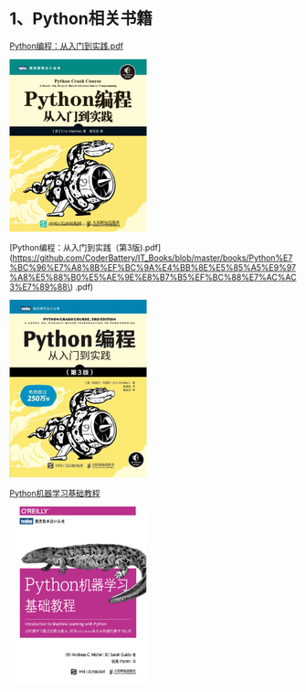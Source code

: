 # 1、Python相关书籍

[Python编程：从入门到实践.pdf](https://github.com/CoderBattery/IT_Books/blob/master/books/Python%E7%BC%96%E7%A8%8B%EF%BC%9A%E4%BB%8E%E5%85%A5%E9%97%A8%E5%88%B0%E5%AE%9E%E8%B7%B5.pdf)

<img src="https://github.com/CoderBattery/IT_Books/blob/master/images/Python%E7%BC%96%E7%A8%8B%EF%BC%9A%E4%BB%8E%E5%85%A5%E9%97%A8%E5%88%B0%E5%AE%9E%E8%B7%B5.png" width="240" alt="">



[Python编程：从入门到实践（第3版).pdf](https://github.com/CoderBattery/IT_Books/blob/master/books/Python%E7%BC%96%E7%A8%8B%EF%BC%9A%E4%BB%8E%E5%85%A5%E9%97%A8%E5%88%B0%E5%AE%9E%E8%B7%B5%EF%BC%88%E7%AC%AC3%E7%89%88\)
.pdf)

<img src="https://github.com/CoderBattery/IT_Books/blob/master/images/Python%E7%BC%96%E7%A8%8B%EF%BC%9A%E4%BB%8E%E5%85%A5%E9%97%A8%E5%88%B0%E5%AE%9E%E8%B7%B5%EF%BC%88%E7%AC%AC3%E7%89%88).png" width="240" alt="">



[Python机器学习基础教程](https://github.com/CoderBattery/IT_Books/blob/master/books/Python%E6%9C%BA%E5%99%A8%E5%AD%A6%E4%B9%A0%E5%9F%BA%E7%A1%80%E6%95%99%E7%A8%8B.pdf)

<img src="https://github.com/CoderBattery/IT_Books/blob/master/images/Python%E6%9C%BA%E5%99%A8%E5%AD%A6%E4%B9%A0%E5%9F%BA%E7%A1%80%E6%95%99%E7%A8%8B.png" width="240" alt="">


